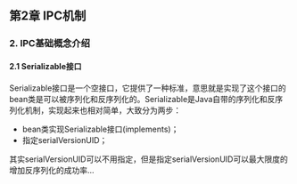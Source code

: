 ## 第2章 IPC机制

### 2. IPC基础概念介绍

#### 2.1 Serializable接口

Serializable接口是一个空接口，它提供了一种标准，意思就是实现了这个接口的bean类是可以被序列化和反序列化的。Serializable是Java自带的序列化和反序列化机制，实现起来也相对简单，大致分为两步：

- bean类实现Serializable接口(implements)；
- 指定serialVersionUID；

其实serialVersionUID可以不用指定，但是指定serialVersionUID可以最大限度的增加反序列化的成功率...